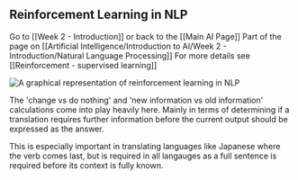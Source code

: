 ## Reinforcement Learning in NLP

Go to [[Week 2 - Introduction]] or back to the [[Main AI Page]]
Part of the page on [[Artificial Intelligence/Introduction to AI/Week 2 - Introduction/Natural Language Processing]]
For more details see [[Reinforcement - supervised learning]]

![A graphical representation of reinforcement learning in NLP](https://i.imgur.com/DZJbSfg.png)

The 'change vs do nothing' and 'new information vs old information' calculations come into play heavily here. Mainly in terms of determining if a translation requires further information before the current output should be expressed as the answer. 

This is especially important in translating languages like Japanese where the verb comes last, but is required in all langauges as a full sentence is required before its context is fully known.